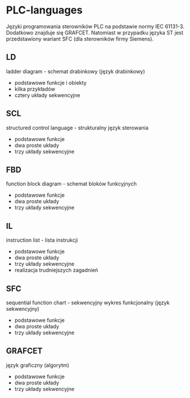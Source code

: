 # PLC-languages
Języki programowania sterowników PLC na podstawie normy IEC 61131-3. Dodatkowo znajduje się GRAFCET. Natomiast w przypadku języka ST jest przedstawiony wariant SFC (dla sterowników firmy Siemens).

## LD
ladder diagram - schemat drabinkowy (język drabinkowy)
* podstawowe funkcje i obiekty
* kilka przykładów
* cztery układy sekwencyjne

## SCL
structured control language - strukturalny język sterowania
* podstawowe funkcje
* dwa proste układy
* trzy układy sekwencyjne

## FBD
function block diagram - schemat bloków funkcyjnych
* podstawowe funkcje
* dwa proste układy
* trzy układy sekwencyjne

## IL
instruction list - lista instrukcji
* podstawowe funkcje
* dwa proste układy
* trzy układy sekwencyjne
* realizacja trudniejszych zagadnień

## SFC
sequential function chart - sekwencyjny wykres funkcjonalny (język sekwencyjny)
* podstawowe funkcje
* dwa proste układy
* trzy układy sekwencyjne

## GRAFCET
język graficzny (algorytm)
* podstawowe funkcje
* dwa proste układy
* trzy układy sekwencyjne
